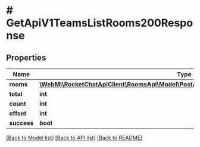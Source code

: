 # # GetApiV1TeamsListRooms200Response

## Properties

Name | Type | Description | Notes
------------ | ------------- | ------------- | -------------
**rooms** | [**\WebMI\RocketChatApiClient\RoomsApi\Model\PostApiV1TeamsUpdateRoom200ResponseRoom[]**](PostApiV1TeamsUpdateRoom200ResponseRoom.md) |  | [optional]
**total** | **int** |  | [optional]
**count** | **int** |  | [optional]
**offset** | **int** |  | [optional]
**success** | **bool** |  | [optional]

[[Back to Model list]](../../README.md#models) [[Back to API list]](../../README.md#endpoints) [[Back to README]](../../README.md)
